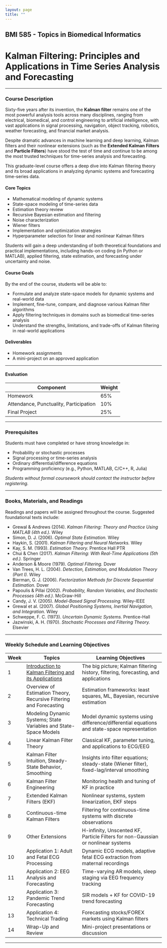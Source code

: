 ```yaml
---
layout: page
title: ""
---
```


## BMI 585 - Topics in Biomedical Informatics

# Kalman Filtering: Principles and Applications in Time Series Analysis and Forecasting

---

### Course Description
Sixty-five years after its invention, the **Kalman filter** remains one of the most powerful analysis tools across many disciplines, ranging from electrical, biomedical, and control engineering to artificial intelligence, with vast applications in signal processing, navigation, object tracking, robotics, weather forecasting, and financial market analysis.

Despite dramatic advances in machine learning and deep learning, Kalman filters and their nonlinear extensions (such as the **Extended Kalman Filters** and **Particle Filters**) have stood the test of time and continue to be among the most trusted techniques for time-series analysis and forecasting.

This graduate-level course offers a deep dive into Kalman filtering theory and its broad applications in analyzing dynamic systems and forecasting time-series data.

#### Core Topics
* Mathematical modeling of dynamic systems
* State-space modeling of time-series data
* Estimation theory review
* Recursive Bayesian estimation and filtering
* Noise characterization
* Wiener filters
* Implementation and optimization strategies
* Hyperparameter selection for linear and nonlinear Kalman filters

Students will gain a deep understanding of both theoretical foundations and practical implementations, including hands-on coding (in Python or MATLAB), applied filtering, state estimation, and forecasting under uncertainty and noise.

#### Course Goals
By the end of the course, students will be able to:

* Formulate and analyze state-space models for dynamic systems and real-world data
* Implement, fine-tune, compare, and diagnose various Kalman filter algorithms
* Apply filtering techniques in domains such as biomedical time-series analysis
* Understand the strengths, limitations, and trade-offs of Kalman filtering in real-world applications

#### Deliverables

* Homework assignments
* A mini-project on an approved application

---

#### Evaluation

| Component                              | Weight |
| -------------------------------------- | ------ |
| Homework                               | 65%    |
| Attendance, Punctuality, Participation | 10%    |
| Final Project                          | 25%    |

---
### Prerequisites

Students must have completed or have strong knowledge in:

* Probability or stochastic processes
* Signal processing or time-series analysis
* Ordinary differential/difference equations
* Programming proficiency (e.g., Python, MATLAB, C/C++, R, Julia)

*Students without formal coursework should contact the instructor before registering.*

---


### Books, Materials, and Readings

Readings and papers will be assigned throughout the course. Suggested foundational texts include:

* Grewal & Andrews (2014). *Kalman Filtering: Theory and Practice Using MATLAB (4th ed.).* Wiley
* Simon, D. J. (2006). *Optimal State Estimation.* Wiley
* Haykin, S. (2001). *Kalman Filtering and Neural Networks.* Wiley
* Kay, S. M. (1993). *Estimation Theory.* Prentice Hall PTR
* Chui & Chen (2017). *Kalman Filtering: With Real-Time Applications (5th ed.).* Springer
* Anderson & Moore (1979). *Optimal Filtering.* Dover
* Van Trees, H. L. (2004). *Detection, Estimation, and Modulation Theory (Part I).* Wiley
* Bierman, G. J. (2006). *Factorization Methods for Discrete Sequential Estimation.* Dover
* Papoulis & Pillai (2002). *Probability, Random Variables, and Stochastic Processes (4th ed.).* McGraw-Hill
* Candy, J. V. (2005). *Model-Based Signal Processing.* Wiley-IEEE
* Grewal et al. (2007). *Global Positioning Systems, Inertial Navigation, and Integration.* Wiley
* Schweppe, F. C. (1973). *Uncertain Dynamic Systems.* Prentice-Hall
* Jazwinski, A. H. (1970). *Stochastic Processes and Filtering Theory.* Elsevier

---

### Weekly Schedule and Learning Objectives

| Week | Topics                                                             | Learning Objectives                                                                          |
| ---- | ------------------------------------------------------------------ | -------------------------------------------------------------------------------------------- |
| 1    | [Introduction to Kalman Filtering and its Applications](./lecture1.md)              | The big picture; Kalman filtering history, filtering, forecasting, and applications          |
| 2    | Overview of Estimation Theory, Recursive Filtering and Forecasting | Estimation frameworks: least squares, ML, Bayesian, recursive estimation                     |
| 3    | Modeling Dynamic Systems; State Variables and State-Space Models   | Model dynamic systems using difference/differential equations and state-space representation |
| 4    | Linear Kalman Filter Theory                                        | Classical KF, parameter tuning, and applications to ECG/EEG                                  |
| 5    | Kalman Filter Intuition, Steady-State Behavior, Smoothing          | Insights into filter equations; steady-state (Wiener filter), fixed-lag/interval smoothing   |
| 6    | Kalman Filter Engineering                                          | Monitoring health and tuning of KF in practice                                               |
| 7    | Extended Kalman Filters (EKF)                                      | Nonlinear systems, system linearization, EKF steps                                           |
| 8    | Continuous-time Kalman Filters                                     | Filtering for continuous-time systems with discrete observations                             |
| 9    | Other Extensions                                                   | H-infinity, Unscented KF, Particle Filters for non-Gaussian or nonlinear systems             |
| 10   | Application 1: Adult and Fetal ECG Processing                      | Dynamic ECG models, adaptive fetal ECG extraction from maternal recordings                   |
| 11   | Application 2: EEG Analysis and Forecasting                        | Time-varying AR models, sleep staging via EEG frequency tracking                             |
| 12   | Application 3: Pandemic Trend Forecasting                          | SIR models + KF for COVID-19 trend forecasting                                               |
| 13   | Application 4: Technical Trading                                   | Forecasting stocks/FOREX markets using Kalman filters                                        |
| 14   | Wrap-Up and Review                                                 | Mini-project presentations or discussion                                                     |

---